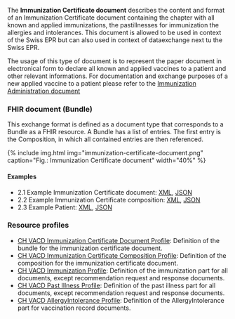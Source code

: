 The **Immunization Certificate document** describes the content and format of an Immunization Certificate document 
containing the chapter with all known and applied immunizations, the pastillnesses for immunization the allergies and intolerances.
This document is allowed to be used in context of the Swiss EPR but can also used in context of dataexchange next tu the Swiss EPR.

The usage of this type of document is to represent the paper document in electronical form to declare all known and applied vaccines to a patient and other relevant informations.
For documentation and exchange purposes of a new applied vaccine to a patient please refer to the [Immunization Administration document](immunization-administration-document.html)

### FHIR document (Bundle)
This exchange format is defined as a document type that corresponds to a Bundle as a FHIR resource. 
A Bundle has a list of entries. The first entry is the Composition, in which all contained entries are then referenced.
  
{% include img.html img="immunization-certificate-document.png" caption="Fig.: Immunization Certificate document" width="40%" %}
 
#### Examples
* 2.1 Example Immunization Certificate document: [XML](Bundle-1-2-ImmunizationCertificate.xml.html), [JSON](Bundle-1-2-ImmunizationCertificate.json.html)
* 2.2 Example Immunization Certificate composition: [XML](Composition-2-2-ImmunizationCertificateComposition.xml.html), [JSON](Composition-2-2-ImmunizationCertificateComposition.json.html)
* 2.3 Example Patient: [XML](Patient-3-1-Patient.xml.html), [JSON](Patient-3-1-Patient.json.html)
 
### Resource profiles
* [CH VACD Immunization Certificate Document Profile](StructureDefinition-ch-vacd-document-immunization-certificate.html): Definition of the bundle for the immunization certificate document.
* [CH VACD Immunization Certificate Composition Profile](StructureDefinition-ch-vacd-composition-immunization-certificate.html): Definition of the composition for the immunization certificate document.
* [CH VACD Immunization Profile](StructureDefinition-ch-vacd-immunization.html): Definition of the immunization part for all documents, except recommendation request and response documents.
* [CH VACD Past Illness Profile](StructureDefinition-ch-vacd-pastillnesses.html): Definition of the past illness part for all documents, except recommendation request and response documents.
* [CH VACD AllergyIntolerance Profile](StructureDefinition-ch-vacd-allergyintolerances.html): Definition of the AllergyIntolerance part for vaccination record documents.</li>
		
